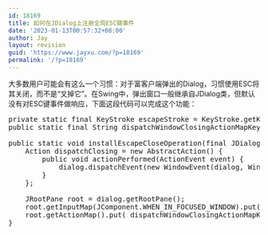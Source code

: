 ```yaml
---
id: 18169
title: 如何在JDialog上注册全局ESC键事件
date: '2023-01-13T00:57:32+08:00'
author: Jay
layout: revision
guid: 'https://www.jayxu.com/?p=18169'
permalink: '/?p=18169'
---
```


<!-- wp:paragraph -->
<p>大多数用户可能会有这么一个习惯：对于富客户端弹出的Dialog，习惯使用ESC将其关闭，而不是“叉掉它”。在Swing中，弹出窗口一般继承自JDialog类，但默认没有对ESC键事件做响应，下面这段代码可以完成这个功能：</p>
<!-- /wp:paragraph -->

<!-- wp:enlighter/codeblock {"language":"java"} -->
<pre class="EnlighterJSRAW" data-enlighter-language="java" data-enlighter-theme="" data-enlighter-highlight="" data-enlighter-linenumbers="" data-enlighter-lineoffset="" data-enlighter-title="" data-enlighter-group="">private static final KeyStroke escapeStroke = KeyStroke.getKeyStroke(KeyEvent.VK_ESCAPE, 0);
public static final String dispatchWindowClosingActionMapKey = "com.jayxu:WINDOW_CLOSING"; // any key string you like

public static void installEscapeCloseOperation(final JDialog dialog) { // any method name you like
    Action dispatchClosing = new AbstractAction() {
        public void actionPerformed(ActionEvent event) {
            dialog.dispatchEvent(new WindowEvent(dialog, WindowEvent.WINDOW_CLOSING));
        }
    };

    JRootPane root = dialog.getRootPane();
    root.getInputMap(JComponent.WHEN_IN_FOCUSED_WINDOW).put(escapeStroke, dispatchWindowClosingActionMapKey);
    root.getActionMap().put( dispatchWindowClosingActionMapKey, dispatchClosing);
}</pre>
<!-- /wp:enlighter/codeblock -->